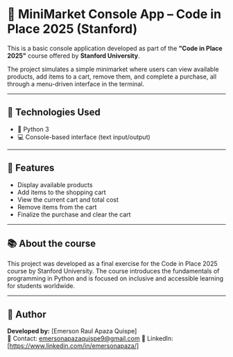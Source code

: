 # 🛒 MiniMarket Console App – Code in Place 2025 (Stanford)

This is a basic console application developed as part of the **"Code in Place 2025"** course offered by **Stanford University**.

The project simulates a simple minimarket where users can view available products, add items to a cart, remove them, and complete a purchase, all through a menu-driven interface in the terminal.

---

## 🔧 Technologies Used

- 🐍 Python 3
- 💻 Console-based interface (text input/output)

---

## 🚀 Features

- Display available products
- Add items to the shopping cart
- View the current cart and total cost
- Remove items from the cart
- Finalize the purchase and clear the cart

---

## 📚 About the course

This project was developed as a final exercise for the Code in Place 2025 course by Stanford University. The course introduces the fundamentals of programming in Python and is focused on inclusive and accessible learning for students worldwide.

---

## 💼 Author

**Developed by:** [Emerson Raul Apaza Quispe]  
📧 Contact: emersonapazaquispe9@gmail.com
📄 LinkedIn: [https://www.linkedin.com/in/emersonapaza/]
